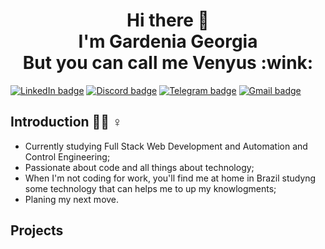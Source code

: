 <h1 align="center">Hi there 👋<br> I'm Gardenia Georgia <br> But you can call me Venyus :wink: </h1>

[![LinkedIn badge](https://img.shields.io/badge/LinkedIn-0077B5?style=for-the-badge&logo=linkedin&logoColor=white)](https://www.linkedin.com/in/ivanildo-junior-dev/)
[![Discord badge](https://img.shields.io/badge/Discord-7289DA?style=for-the-badge&logo=discord&logoColor=white)](https://discord.gg/WcWaCNfG)
[![Telegram badge](https://img.shields.io/badge/Telegram-2CA5E0?style=for-the-badge&logo=telegram&logoColor=white)](https://discord.gg/WcWaCNfG)
[![Gmail badge](https://img.shields.io/badge/Gmail-D14836?style=for-the-badge&logo=gmail&logoColor=white)](https://discord.gg/WcWaCNfG)

<h2 align="left">Introduction 🏳️‍🌈 ♀️</h2>
<ul>
  <li>Currently studying Full Stack Web Development and Automation and Control Engineering;</li>
  <li>Passionate about code and all things about technology;</li>
  <li>When I'm not coding for work, you'll find me at home in Brazil studyng  some technology that  can helps me to up my knowlogments;</li>
  <li>Planing my next move. </li>
</ul>

  
<h2 align="left">Projects</h2>
